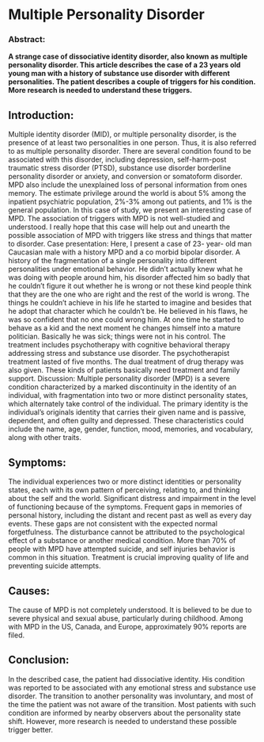# Multiple Personality Disorder
### Abstract:
<b>A strange case of dissociative identity disorder, also known as multiple personality disorder. This article describes the case of a 23 years old young man with a history of substance use disorder with different personalities. The patient describes a couple of triggers for his condition. More research is needed to understand these triggers.</b>
## Introduction:
Multiple identity disorder (MID), or multiple personality disorder, is the presence of at least two personalities in one person. Thus, it is also referred to as multiple personality disorder. There are several condition found to be associated with this disorder, including depression, self-harm-post traumatic stress disorder (PTSD), substance use disorder borderline personality disorder or anxiety, and conversion or somatoform disorder. MPD also include the unexplained loss of personal information from ones memory. The estimate privilege around the world is about 5% among the inpatient psychiatric population, 2%-3% among out patients, and 1% is the general population.
In this case of study, we present an interesting case of MPD. The association of triggers with MPD is not well-studied and understood. I really hope that this case will help out and unearth the possible association of MPD with triggers like stress and things that matter to disorder.
Case presentation:
Here, I present a case of 23- year- old man Caucasian male with a history MPD and a co morbid bipolar disorder. A history of the fragmentation of a single personality into different personalities under emotional behavior. He didn’t actually knew what he was doing with people around him, his disorder affected him so badly that he couldn’t figure it out whether he is wrong or not these kind people think that they are the one who are right and the rest of the world is wrong. The things he couldn’t achieve in his life he started to imagine and besides that he adopt that character which he couldn’t be. He believed in his flaws, he was so confident that no one could wrong him. At one time he started to behave as a kid and the next moment he changes himself into a mature politician. Basically he was sick; things were not in his control.
The treatment includes psychotherapy with cognitive behavioral therapy addressing stress and substance use disorder. The psychotherapist treatment lasted of five months. The dual treatment of drug therapy was also given. These kinds of patients basically need treatment and family support.
Discussion:
Multiple personality disorder (MPD) is a severe condition characterized by a marked discontinuity in the identity of an individual, with fragmentation into two or more distinct personality states, which alternately take control of the individual. The primary identity is the individual’s originals identity that carries their given name and is passive, dependent, and often guilty and depressed. These characteristics could include the name, age, gender, function, mood, memories, and vocabulary, along with other traits.
## Symptoms:
The individual experiences two or more distinct identities or personality states, each with its own pattern of perceiving, relating to, and thinking about the self and the world.
Significant distress and impairment in the level of functioning because of the symptoms.
Frequent gaps in memories of personal history, including the distant and recent past as well as every day events. These gaps are not consistent with the expected normal forgetfulness.
The disturbance cannot be attributed to the psychological effect of a substance or another medical condition.
More than 70% of people with MPD have attempted suicide, and self injuries behavior is common in this situation. Treatment is crucial improving quality of life and preventing suicide attempts.
## Causes:
The cause of MPD is not completely understood. It is believed to be due to severe physical and sexual abuse, particularly during childhood. Among with MPD in the US, Canada, and Europe, approximately 90% reports are filed.
## Conclusion:
In the described case, the patient had dissociative identity. His condition was reported to be associated with any emotional stress and substance use disorder. The transition to another personality was involuntary, and most of the time the patient was not aware of the transition. Most patients with such condition are informed by nearby observers about the personality state shift. However, more research is needed to understand these possible trigger better.
